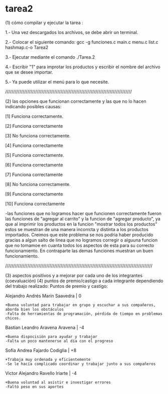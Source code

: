 # tarea2


(1) cómo compilar y ejecutar la tarea :

1.- Una vez descargados los archivos, se debe abrir un terminal.

2.- Colocar el siguiente comando: gcc -g funciones.c main.c menu.c list.c hashmap.c-o Tarea2

3.- Ejecutar mediante el comando ./Tarea.2

4.- Escribir "1" para improtar los productos y escribir el nombre del archivo que se desee importar.

5.- Ya puede utilizar el menú para lo que necesite.

////////////////////////////////////////////////////////////////////////////////


(2) las opciones que funcionan correctamente y las que no lo hacen indicando posibles causas:

[1] Funciona correctamente.

[2] Funciona correctamente

[3] No funciona correctamente.

[4] Funciona correctamente

[5] Funciona correctamente.

[6] Funciona correctamente

[7] Funciona correctamente

[8]  No funciona correctamente.

[9]  Funciona correctamente

[10] Funciona correctamente

-las funciones que no logramos hacer que funcionen correctamente fueron las funciones de "agregar al carrito" y la funcion de "agregar producto", ya que al imprimir los productos en la funcion "mostrar todos los productos" estos se muestran de una manera incorrcta y distinta a los productos importados. Creimos que este problema se nos podria haber producido gracias a algun salto de linea que no logramos corregir o alguuna funcion que no tomamoe en cuanta todos los aspectos de esta para su correcto funcionamiento.
En contraparte las demas funciones muestran un buen funcionamiento.

/////////////////////////////////////////////////////////////////////////////////////////////

(3) aspectos positivos y a mejorar por cada uno de los integrantes (coevaluación)
(4) puntos de premio/castigo a cada integrante dependiendo del trabajo realizado:
	Puntos de premio y castigo:

Alejandro Andrés Marín Saavedra  |  0 

	+Buena voluntad para trabajar en grupo y escuchar a sus compañeros, aborda bien los obstáculos
	-Falta de herramientas de programación, pérdida de tiempo en problemas chicos.
        
Bastian Leandro Aravena Aravena  |  -4

	+Buena dispocisión para ayudar y trabajar
	-Falta un poco mantenerse al día con el progreso
        
Sofía Andrea Fajardo Codiglia    |  +8

	+Trabaja muy ordenada y eficientemente
	-Se le hacía complicado coordinar y trabajar junto a sus compañeros
        
Victor Alejandro Ravello Iriarte |  -4

	+Buena voluntad al asistir e investigar errores
	-Faltó peso en sus aportes



